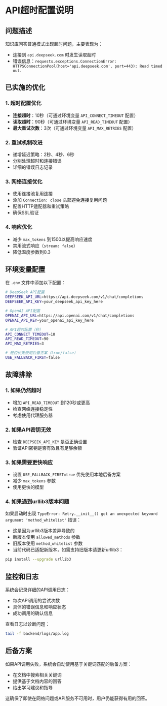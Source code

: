 # API超时配置说明

## 问题描述

知识库问答普通模式出现超时问题，主要表现为：
- 连接到 `api.deepseek.com` 时发生读取超时
- 错误信息：`requests.exceptions.ConnectionError: HTTPSConnectionPool(host='api.deepseek.com', port=443): Read timed out.`

## 已实施的优化

### 1. 超时配置优化
- **连接超时**：10秒（可通过环境变量 `API_CONNECT_TIMEOUT` 配置）
- **读取超时**：90秒（可通过环境变量 `API_READ_TIMEOUT` 配置）
- **最大重试次数**：3次（可通过环境变量 `API_MAX_RETRIES` 配置）

### 2. 重试机制改进
- 递增延迟策略：2秒、4秒、6秒
- 分别处理超时和连接错误
- 详细的错误日志记录

### 3. 网络连接优化
- 使用连接池复用连接
- 添加 `Connection: close` 头部避免连接复用问题
- 配置HTTP适配器和重试策略
- 确保SSL验证

### 4. 响应优化
- 减少 `max_tokens` 到1500以提高响应速度
- 禁用流式响应（`stream: false`）
- 降低温度参数到0.3

## 环境变量配置

在 `.env` 文件中添加以下配置：

```bash
# DeepSeek API配置
DEEPSEEK_API_URL=https://api.deepseek.com/v1/chat/completions
DEEPSEEK_API_KEY=your_deepseek_api_key_here

# OpenAI API配置
OPENAI_API_URL=https://api.openai.com/v1/chat/completions
OPENAI_API_KEY=your_openai_api_key_here

# API超时配置（秒）
API_CONNECT_TIMEOUT=10
API_READ_TIMEOUT=90
API_MAX_RETRIES=3

# 是否优先使用后备方案（true/false）
USE_FALLBACK_FIRST=false
```

## 故障排除

### 1. 如果仍然超时
- 增加 `API_READ_TIMEOUT` 到120秒或更高
- 检查网络连接稳定性
- 考虑使用代理服务器

### 2. 如果API密钥无效
- 检查 `DEEPSEEK_API_KEY` 是否正确设置
- 验证API密钥是否有效且有足够余额

### 3. 如果需要更快响应
- 设置 `USE_FALLBACK_FIRST=true` 优先使用本地后备方案
- 减少 `max_tokens` 参数
- 使用更快的模型

### 4. 如果遇到urllib3版本问题
如果启动时出现 `TypeError: Retry.__init__() got an unexpected keyword argument 'method_whitelist'` 错误：

- 这是因为urllib3版本差异导致的
- 新版本使用 `allowed_methods` 参数
- 旧版本使用 `method_whitelist` 参数
- 当前代码已适配新版本，如需支持旧版本请更新urllib3：

```bash
pip install --upgrade urllib3
```

## 监控和日志

系统会记录详细的API调用日志：
- 每次API调用的尝试次数
- 具体的错误信息和响应状态
- 成功调用的确认信息

查看日志以诊断问题：
```bash
tail -f backend/logs/app.log
```

## 后备方案

如果API调用失败，系统会自动使用基于关键词匹配的后备方案：
- 在文档中搜索相关关键词
- 提供基于文档内容的回答
- 给出学习建议和指导

这确保了即使在网络问题或API服务不可用时，用户仍能获得有用的回答。 